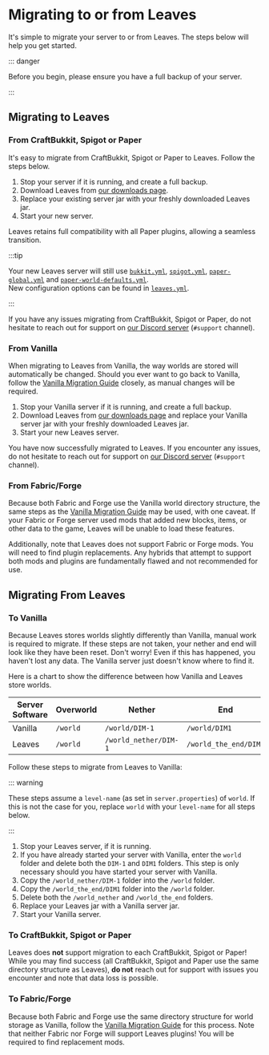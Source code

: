# Migrating to or from Leaves

It's simple to migrate your server to or from Leaves. The steps below will help you get started.

::: danger

Before you begin, please ensure you have a full backup of your server.

:::

## Migrating to Leaves

### From CraftBukkit, Spigot or Paper

It's easy to migrate from CraftBukkit, Spigot or Paper to Leaves. Follow the steps below.

1. Stop your server if it is running, and create a full backup.
2. Download Leaves from [our downloads page](https://leavesmc.org/downloads/leaves).
3. Replace your existing server jar with your freshly downloaded Leaves jar.
4. Start your new server.

Leaves retains full compatibility with all Paper plugins, allowing a seamless transition.

:::tip

Your new Leaves server will still
use [`bukkit.yml`](https://docs.papermc.io/paper/reference/bukkit-configuration), [`spigot.yml`](https://docs.papermc.io/paper/reference/spigot-configuration), [`paper-global.yml`](https://docs.papermc.io/paper/reference/global-configuration)
and [`paper-world-defaults.yml`](https://docs.papermc.io/paper/reference/world-configuration).  
New configuration options can be found in [`leaves.yml`](../reference/configuration).

:::

If you have any issues migrating from CraftBukkit, Spigot or Paper, do not hesitate to reach out for
support on [our Discord server](https://discord.gg/5hgtU72w33) (`#support` channel).

### From Vanilla

When migrating to Leaves from Vanilla, the way worlds are stored will automatically be changed.
Should you ever want to go back to Vanilla, follow the [Vanilla Migration Guide](#to-vanilla)
closely, as manual changes will be required.

1. Stop your Vanilla server if it is running, and create a full backup.
2. Download Leaves from [our downloads page](https://leavesmc.org/downloads/leaves) and replace your Vanilla
   server jar with your freshly downloaded Leaves jar.
3. Start your new Leaves server.

You have now successfully migrated to Leaves. If you encounter any issues, do not hesitate to reach
out for support on [our Discord server](https://discord.gg/5hgtU72w33) (`#support` channel).

### From Fabric/Forge

Because both Fabric and Forge use the Vanilla world directory structure, the same steps as the
[Vanilla Migration Guide](#from-vanilla) may be used, with one caveat. If your Fabric or Forge
server used mods that added new blocks, items, or other data to the game, Leaves will be unable to
load these features.

Additionally, note that Leaves does not support Fabric or Forge mods. You will need to find plugin
replacements. Any hybrids that attempt to support both mods and plugins are fundamentally flawed and
not recommended for use.

## Migrating From Leaves

### To Vanilla

Because Leaves stores worlds slightly differently than Vanilla, manual work is required to migrate.
If these steps are not taken, your nether and end will look like they have been reset. Don't worry!
Even if this has happened, you haven't lost any data. The Vanilla server just doesn't know where to
find it.

Here is a chart to show the difference between how Vanilla and Leaves store worlds.

| Server Software | Overworld | Nether                | End                   |
| --------------- | --------- | --------------------- | --------------------- |
| Vanilla         | `/world`  | `/world/DIM-1`        | `/world/DIM1`         |
| Leaves          | `/world`  | `/world_nether/DIM-1` | `/world_the_end/DIM1` |

Follow these steps to migrate from Leaves to Vanilla:

::: warning

These steps assume a `level-name` (as set in `server.properties`) of `world`. If this is not the
case for you, replace `world` with your `level-name` for all steps below.

:::

1. Stop your Leaves server, if it is running.
2. If you have already started your server with Vanilla, enter the `world` folder and delete both
   the `DIM-1` and `DIM1` folders. This step is only necessary should you have started your server
   with Vanilla.
3. Copy the `/world_nether/DIM-1` folder into the `/world` folder.
4. Copy the `/world_the_end/DIM1` folder into the `/world` folder.
5. Delete both the `/world_nether` and `/world_the_end` folders.
6. Replace your Leaves jar with a Vanilla server jar.
7. Start your Vanilla server.

### To CraftBukkit, Spigot or Paper

Leaves does **not** support migration to each CraftBukkit, Spigot or Paper! While you may find success
(all CraftBukkit, Spigot and Paper use the same directory structure as Leaves), **do not** reach out for
support with issues you encounter and note that data loss is possible.

### To Fabric/Forge

Because both Fabric and Forge use the same directory structure for world storage as Vanilla, follow
the [Vanilla Migration Guide](#to-vanilla) for this process. Note that neither Fabric nor Forge will
support Leaves plugins! You will be required to find replacement mods.
